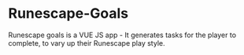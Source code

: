 # Runescape-Goals
Runescape goals is a VUE JS app - It generates tasks for the player to complete, to vary up their Runescape play style.
